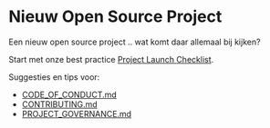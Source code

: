 # Nieuw Open Source Project

Een nieuw open source project .. wat komt daar allemaal bij kijken?

Start met onze best practice [Project Launch Checklist](../best-practices/project-launch-checklist.md).

Suggesties en tips voor:

- [CODE_OF_CONDUCT.md](./CODE_OF_CONDUCT.md)
- [CONTRIBUTING.md](./CONTRIBUTING.md)
- [PROJECT_GOVERNANCE.md](./PROJECT_GOVERNANCE.md)
